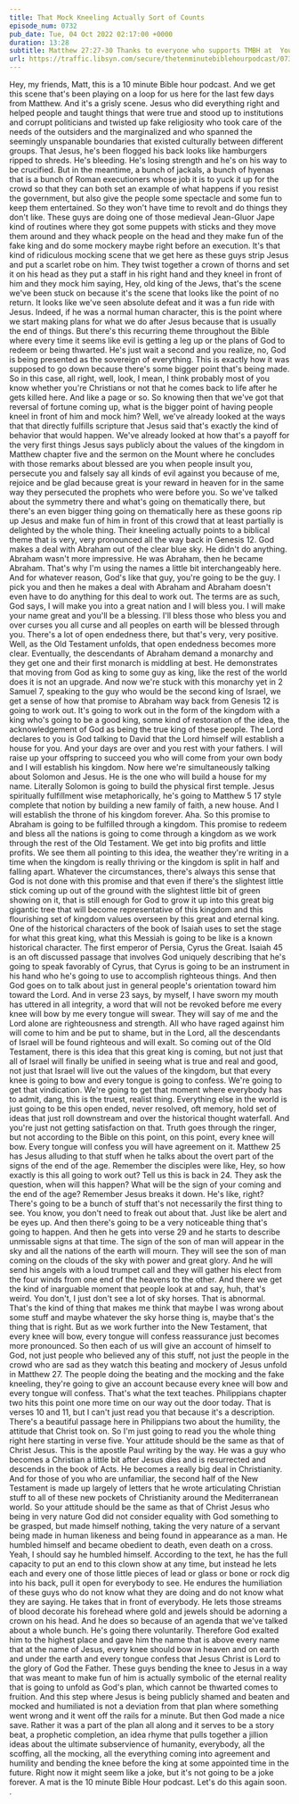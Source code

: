 ```yaml
---
title: That Mock Kneeling Actually Sort of Counts
episode_num: 0732
pub_date: Tue, 04 Oct 2022 02:17:00 +0000
duration: 13:28
subtitle: Matthew 27:27-30 Thanks to everyone who supports TMBH at  You're the reason we can all do this together!  Music written and performed by .
url: https://traffic.libsyn.com/secure/thetenminutebiblehourpodcast/0732_-_That_Mock_Kneeling_Actually_Sort_of_Counts.mp3
---
```


 Hey, my friends, Matt, this is a 10 minute Bible hour podcast. And we get this scene that's been playing on a loop for us here for the last few days from Matthew. And it's a grisly scene. Jesus who did everything right and helped people and taught things that were true and stood up to institutions and corrupt politicians and twisted up fake religiosity who took care of the needs of the outsiders and the marginalized and who spanned the seemingly unspanable boundaries that existed culturally between different groups. That Jesus, he's been flogged his back looks like hamburgers ripped to shreds. He's bleeding. He's losing strength and he's on his way to be crucified. But in the meantime, a bunch of jackals, a bunch of hyenas that is a bunch of Roman executioners whose job it is to yuck it up for the crowd so that they can both set an example of what happens if you resist the government, but also give the people some spectacle and some fun to keep them entertained. So they won't have time to revolt and do things they don't like. These guys are doing one of those medieval Jean-Gluor Jape kind of routines where they got some puppets with sticks and they move them around and they whack people on the head and they make fun of the fake king and do some mockery maybe right before an execution. It's that kind of ridiculous mocking scene that we get here as these guys strip Jesus and put a scarlet robe on him. They twist together a crown of thorns and set it on his head as they put a staff in his right hand and they kneel in front of him and they mock him saying, Hey, old king of the Jews, that's the scene we've been stuck on because it's the scene that looks like the point of no return. It looks like we've seen absolute defeat and it was a fun ride with Jesus. Indeed, if he was a normal human character, this is the point where we start making plans for what we do after Jesus because that is usually the end of things. But there's this recurring theme throughout the Bible where every time it seems like evil is getting a leg up or the plans of God to redeem or being thwarted. He's just wait a second and you realize, no, God is being presented as the sovereign of everything. This is exactly how it was supposed to go down because there's some bigger point that's being made. So in this case, all right, well, look, I mean, I think probably most of you know whether you're Christians or not that he comes back to life after he gets killed here. And like a page or so. So knowing then that we've got that reversal of fortune coming up, what is the bigger point of having people kneel in front of him and mock him? Well, we've already looked at the ways that that directly fulfills scripture that Jesus said that's exactly the kind of behavior that would happen. We've already looked at how that's a payoff for the very first things Jesus says publicly about the values of the kingdom in Matthew chapter five and the sermon on the Mount where he concludes with those remarks about blessed are you when people insult you, persecute you and falsely say all kinds of evil against you because of me, rejoice and be glad because great is your reward in heaven for in the same way they persecuted the prophets who were before you. So we've talked about the symmetry there and what's going on thematically there, but there's an even bigger thing going on thematically here as these goons rip up Jesus and make fun of him in front of this crowd that at least partially is delighted by the whole thing. Their kneeling actually points to a biblical theme that is very, very pronounced all the way back in Genesis 12. God makes a deal with Abraham out of the clear blue sky. He didn't do anything. Abraham wasn't more impressive. He was Abraham, then he became Abraham. That's why I'm using the names a little bit interchangeably here. And for whatever reason, God's like that guy, you're going to be the guy. I pick you and then he makes a deal with Abraham and Abraham doesn't even have to do anything for this deal to work out. The terms are as such, God says, I will make you into a great nation and I will bless you. I will make your name great and you'll be a blessing. I'll bless those who bless you and over curses you all curse and all peoples on earth will be blessed through you. There's a lot of open endedness there, but that's very, very positive. Well, as the Old Testament unfolds, that open endedness becomes more clear. Eventually, the descendants of Abraham demand a monarchy and they get one and their first monarch is middling at best. He demonstrates that moving from God as king to some guy as king, like the rest of the world does it is not an upgrade. And now we're stuck with this monarchy yet in 2 Samuel 7, speaking to the guy who would be the second king of Israel, we get a sense of how that promise to Abraham way back from Genesis 12 is going to work out. It's going to work out in the form of the kingdom with a king who's going to be a good king, some kind of restoration of the idea, the acknowledgement of God as being the true king of these people. The Lord declares to you is God talking to David that the Lord himself will establish a house for you. And your days are over and you rest with your fathers. I will raise up your offspring to succeed you who will come from your own body and I will establish his kingdom. Now here we're simultaneously talking about Solomon and Jesus. He is the one who will build a house for my name. Literally Solomon is going to build the physical first temple. Jesus spiritually fulfillment wise metaphorically, he's going to Matthew 5 17 style complete that notion by building a new family of faith, a new house. And I will establish the throne of his kingdom forever. Aha. So this promise to Abraham is going to be fulfilled through a kingdom. This promise to redeem and bless all the nations is going to come through a kingdom as we work through the rest of the Old Testament. We get into big profits and little profits. We see them all pointing to this idea, the weather they're writing in a time when the kingdom is really thriving or the kingdom is split in half and falling apart. Whatever the circumstances, there's always this sense that God is not done with this promise and that even if there's the slightest little stick coming up out of the ground with the slightest little bit of green showing on it, that is still enough for God to grow it up into this great big gigantic tree that will become representative of this kingdom and this flourishing set of kingdom values overseen by this great and eternal king. One of the historical characters of the book of Isaiah uses to set the stage for what this great king, what this Messiah is going to be like is a known historical character. The first emperor of Persia, Cyrus the Great. Isaiah 45 is an oft discussed passage that involves God uniquely describing that he's going to speak favorably of Cyrus, that Cyrus is going to be an instrument in his hand who he's going to use to accomplish righteous things. And then God goes on to talk about just in general people's orientation toward him toward the Lord. And in verse 23 says, by myself, I have sworn my mouth has uttered in all integrity, a word that will not be revoked before me every knee will bow by me every tongue will swear. They will say of me and the Lord alone are righteousness and strength. All who have raged against him will come to him and be put to shame, but in the Lord, all the descendants of Israel will be found righteous and will exalt. So coming out of the Old Testament, there is this idea that this great king is coming, but not just that all of Israel will finally be unified in seeing what is true and real and good, not just that Israel will live out the values of the kingdom, but that every knee is going to bow and every tongue is going to confess. We're going to get that vindication. We're going to get that moment where everybody has to admit, dang, this is the truest, realist thing. Everything else in the world is just going to be this open ended, never resolved, oft memory, hold set of ideas that just roll downstream and over the historical thought waterfall. And you're just not getting satisfaction on that. Truth goes through the ringer, but not according to the Bible on this point, on this point, every knee will bow. Every tongue will confess you will have agreement on it. Matthew 25 has Jesus alluding to that stuff when he talks about the overt part of the signs of the end of the age. Remember the disciples were like, Hey, so how exactly is this all going to work out? Tell us this is back in 24. They ask the question, when will this happen? What will be the sign of your coming and the end of the age? Remember Jesus breaks it down. He's like, right? There's going to be a bunch of stuff that's not necessarily the first thing to see. You know, you don't need to freak out about that. Just like be alert and be eyes up. And then there's going to be a very noticeable thing that's going to happen. And then he gets into verse 29 and he starts to describe unmissable signs at that time. The sign of the son of man will appear in the sky and all the nations of the earth will mourn. They will see the son of man coming on the clouds of the sky with power and great glory. And he will send his angels with a loud trumpet call and they will gather his elect from the four winds from one end of the heavens to the other. And there we get the kind of inarguable moment that people look at and say, huh, that's weird. You don't, I just don't see a lot of sky horses. That is abnormal. That's the kind of thing that makes me think that maybe I was wrong about some stuff and maybe whatever the sky horse thing is, maybe that's the thing that is right. But as we work further into the New Testament, that every knee will bow, every tongue will confess reassurance just becomes more pronounced. So then each of us will give an account of himself to God, not just people who believed any of this stuff, not just the people in the crowd who are sad as they watch this beating and mockery of Jesus unfold in Matthew 27. The people doing the beating and the mocking and the fake kneeling, they're going to give an account because every knee will bow and every tongue will confess. That's what the text teaches. Philippians chapter two hits this point one more time on our way out the door today. That is verses 10 and 11, but I can't just read you that because it's a description. There's a beautiful passage here in Philippians two about the humility, the attitude that Christ took on. So I'm just going to read you the whole thing right here starting in verse five. Your attitude should be the same as that of Christ Jesus. This is the apostle Paul writing by the way. He was a guy who becomes a Christian a little bit after Jesus dies and is resurrected and descends in the book of Acts. He becomes a really big deal in Christianity. And for those of you who are unfamiliar, the second half of the New Testament is made up largely of letters that he wrote articulating Christian stuff to all of these new pockets of Christianity around the Mediterranean world. So your attitude should be the same as that of Christ Jesus who being in very nature God did not consider equality with God something to be grasped, but made himself nothing, taking the very nature of a servant being made in human likeness and being found in appearance as a man. He humbled himself and became obedient to death, even death on a cross. Yeah, I should say he humbled himself. According to the text, he has the full capacity to put an end to this clown show at any time, but instead he lets each and every one of those little pieces of lead or glass or bone or rock dig into his back, pull it open for everybody to see. He endures the humiliation of these guys who do not know what they are doing and do not know what they are saying. He takes that in front of everybody. He lets those streams of blood decorate his forehead where gold and jewels should be adorning a crown on his head. And he does so because of an agenda that we've talked about a whole bunch. He's going there voluntarily. Therefore God exalted him to the highest place and gave him the name that is above every name that at the name of Jesus, every knee should bow in heaven and on earth and under the earth and every tongue confess that Jesus Christ is Lord to the glory of God the Father. These guys bending the knee to Jesus in a way that was meant to make fun of him is actually symbolic of the eternal reality that is going to unfold as God's plan, which cannot be thwarted comes to fruition. And this step where Jesus is being publicly shamed and beaten and mocked and humiliated is not a deviation from that plan where something went wrong and it went off the rails for a minute. But then God made a nice save. Rather it was a part of the plan all along and it serves to be a story beat, a prophetic completion, an idea rhyme that pulls together a jillion ideas about the ultimate subservience of humanity, everybody, all the scoffing, all the mocking, all the everything coming into agreement and humility and bending the knee before the king at some appointed time in the future. Right now it might seem like a joke, but it's not going to be a joke forever. A mat is the 10 minute Bible Hour podcast. Let's do this again soon. .